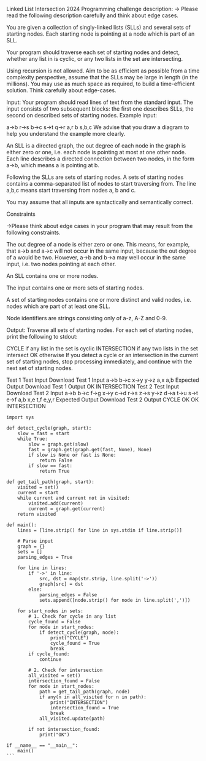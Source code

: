 

Linked List Intersection 2024
Programming challenge description:
-> Please read the following description carefully and think about edge cases.

You are given a collection of singly-linked lists (SLLs) and several sets of starting nodes. Each starting node is pointing at a node which is part of an SLL.

Your program should traverse each set of starting nodes and detect, whether any list in is cyclic, or any two lists in the set are intersecting.

Using recursion is not allowed. Aim to be as efficient as possible from a time complexity perspective, assume that the SLLs may be large in length (in the millions). You may use as much space as required, to build a time-efficient solution. Think carefully about edge-cases.

Input:
Your program should read lines of text from the standard input. The input consists of two subsequent blocks: the first one describes SLLs, the second on described sets of starting nodes. Example input:

a->b
r->s
b->c
s->t
q->r
a,r
b
s,b,c
We advise that you draw a diagram to help you understand the example more clearly.

An SLL is a directed graph, the out degree of each node in the graph is either zero or one, i.e. each node is pointing at most at one other node. Each line describes a directed connection between two nodes, in the form a->b, which means a is pointing at b.

Following the SLLs are sets of starting nodes. A sets of starting nodes contains a comma-separated list of nodes to start traversing from. The line a,b,c means start traversing from nodes a, b and c.

You may assume that all inputs are syntactically and semantically correct.

Constraints

->Please think about edge cases in your program that may result from the following constraints.

The out degree of a node is either zero or one. This means, for example, that a->b and a->c will not occur in the same input, because the out degree of a would be two. However, a->b and b->a may well occur in the same input, i.e. two nodes pointing at each other.

An SLL contains one or more nodes.

The input contains one or more sets of starting nodes.

A set of starting nodes contains one or more distinct and valid nodes, i.e. nodes which are part of at least one SLL.

Node identifiers are strings consisting only of a-z, A-Z and 0-9.

Output:
Traverse all sets of starting nodes. For each set of starting nodes, print the following to stdout:

CYCLE if any list in the set is cyclic
INTERSECTION if any two lists in the set intersect
OK otherwise
If you detect a cycle or an intersection in the current set of starting nodes, stop processing immediately, and continue with the next set of starting nodes.

Test 1
Test Input
Download Test 1 Input
a->b
b->c
x->y
y->z
a,x
a,b
Expected Output
Download Test 1 Output
OK
INTERSECTION
Test 2
Test Input
Download Test 2 Input
a->b
b->c
f->g
x->y
c->d
r->s
z->s
y->z
d->a
t->u
s->t
e->f
a,b
x,e
t,f
e,y,r
Expected Output
Download Test 2 Output
CYCLE
OK
OK
INTERSECTION



````
import sys

def detect_cycle(graph, start):
    slow = fast = start
    while True:
        slow = graph.get(slow)
        fast = graph.get(graph.get(fast, None), None)
        if slow is None or fast is None:
            return False
        if slow == fast:
            return True

def get_tail_path(graph, start):
    visited = set()
    current = start
    while current and current not in visited:
        visited.add(current)
        current = graph.get(current)
    return visited

def main():
    lines = [line.strip() for line in sys.stdin if line.strip()]
    
    # Parse input
    graph = {}
    sets = []
    parsing_edges = True

    for line in lines:
        if '->' in line:
            src, dst = map(str.strip, line.split('->'))
            graph[src] = dst
        else:
            parsing_edges = False
            sets.append([node.strip() for node in line.split(',')])

    for start_nodes in sets:
        # 1. Check for cycle in any list
        cycle_found = False
        for node in start_nodes:
            if detect_cycle(graph, node):
                print("CYCLE")
                cycle_found = True
                break
        if cycle_found:
            continue

        # 2. Check for intersection
        all_visited = set()
        intersection_found = False
        for node in start_nodes:
            path = get_tail_path(graph, node)
            if any(n in all_visited for n in path):
                print("INTERSECTION")
                intersection_found = True
                break
            all_visited.update(path)

        if not intersection_found:
            print("OK")

if __name__ == "__main__":
    main()
```
